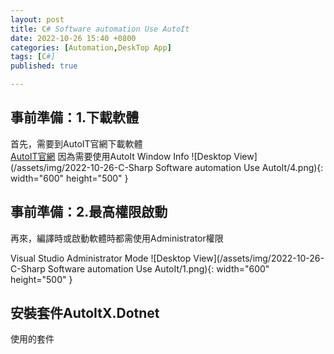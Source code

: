 ```yaml
---
layout: post
title: C# Software automation Use AutoIt
date: 2022-10-26 15:40 +0800
categories: [Automation,DeskTop App]
tags: [C#]
published: true

---
```

## 事前準備：1.下載軟體
首先，需要到AutoIT官網下載軟體  
[AutoIT官網](https://www.autoitscript.com/site/]https://www.autoitscript.com/site/)
因為需要使用AutoIt Window Info 
![Desktop View](/assets/img/2022-10-26-C-Sharp Software automation Use AutoIt/4.png){: width="600" height="500" }

## 事前準備：2.最高權限啟動
再來，編譯時或啟動軟體時都需使用Administrator權限

Visual Studio Administrator Mode
![Desktop View](/assets/img/2022-10-26-C-Sharp Software automation Use AutoIt/1.png){: width="600" height="500" }

 
## 安裝套件AutoItX.Dotnet
使用的套件
<script  type='text/javascript' src=''>

    NuGet\Install-Package AutoItX.Dotnet -Version 3.3.14.5

![Desktop View](/assets/img/2022-10-26-C-Sharp Software automation Use AutoIt/2.png){: width="600" height="500" }

以安裝RAR軟體為例  
檔案位置  
![Desktop View](/assets/img/2022-10-26-C-Sharp Software automation Use AutoIt/3.png){: width="200" height="200" }

## 範例影片
<iframe width="560" height="315" src="https://www.youtube.com/embed/lzoobVkN2jc" title="YouTube video player" frameborder="0" allow="accelerometer; autoplay; clipboard-write; encrypted-media; gyroscope; picture-in-picture" allowfullscreen></iframe>



## 主要指令
1.開啟檔案位置
<script  type='text/javascript' src=''>

    AutoItX.Run("Software Path", string.Empty);


1.等待畫面出現
<script  type='text/javascript' src=''>

    AutoItX.WinWaitActive("Software Title");


1.Click畫面中的Button
<script  type='text/javascript' src=''>

    AutoItX.ControlClick("Software Title", "", "Control Advanced Mode");


## 參考指令
### 滑鼠
滑鼠移動到指定座標點擊左鍵的寫法
<script  type='text/javascript' src=''>

   AutoItX.MouseClick("LEFT", 600, 800, 3, -1);


### 鍵盤
鍵盤「A」點擊2次的寫法
<script  type='text/javascript' src=''>

   AutoItX.Send(send);
